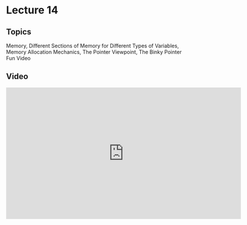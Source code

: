 # Lecture 14

## Topics

Memory, Different Sections of Memory for Different Types of Variables, Memory Allocation Mechanics, The Pointer Viewpoint, The Binky Pointer Fun Video

## Video

<iframe width="640" height="360" src="http://www.youtube.com/embed/W8nNdNZ40EQ?feature=player_detailpage" frameborder="0" allowfullscreen></iframe>
